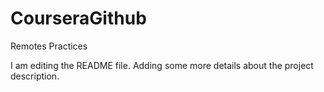 # CourseraGithub
Remotes Practices

I am editing the README file. Adding some more details about the project description.

